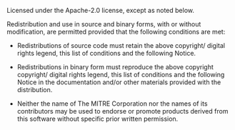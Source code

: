 
Licensed under the Apache-2.0 license, except as noted below.  

Redistribution and use in source and binary forms, with or without modification, are permitted provided that the following conditions are met:

- Redistributions of source code must retain the above copyright/ digital rights legend, this list of conditions and the following Notice.  
- Redistributions in binary form must reproduce the above copyright copyright/ digital rights legend, this list of conditions and the following Notice in the documentation and/or other materials provided with the distribution.  

- Neither the name of The MITRE Corporation nor the names of its contributors may be used to endorse or promote products derived from this software without specific prior written permission.  
 
